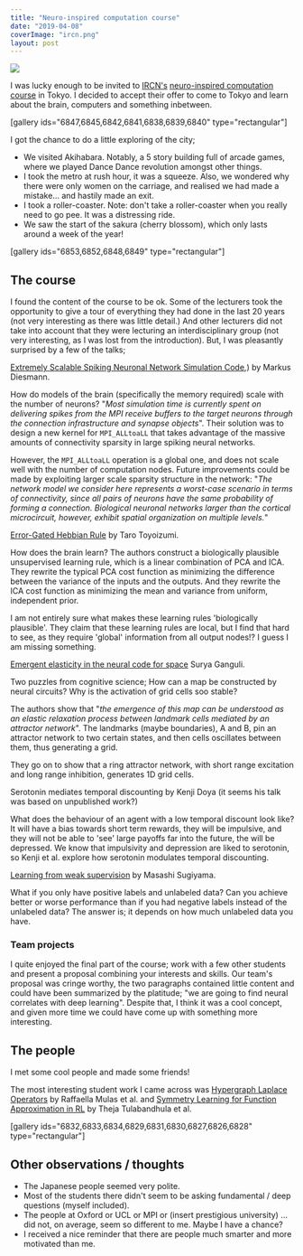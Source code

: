 ```yaml
---
title: "Neuro-inspired computation course"
date: "2019-04-08"
coverImage: "ircn.png"
layout: post
---
```


![]({{site.baseurl}}/images/{{page.coverImage}})

I was lucky enough to be invited to [IRCN's](https://ircn.jp/en/) [neuro-inspired computation course](https://ircn.jp/en/neuro_inspired) in Tokyo. I decided to accept their offer to come to Tokyo and learn about the brain, computers and something inbetween.

\[gallery ids="6847,6845,6842,6841,6838,6839,6840" type="rectangular"\]

I got the chance to do a little exploring of the city;

- We visited Akihabara. Notably, a 5 story building full of arcade games, where we played Dance Dance revolution amongst other things.
- I took the metro at rush hour, it was a squeeze. Also, we wondered why there were only women on the carriage, and realised we had made a mistake... and hastily made an exit.
- I took a roller-coaster. Note: don't take a roller-coaster when you really need to go pee. It was a distressing ride.
- We saw the start of the sakura (cherry blossom), which only lasts around a week of the year!

\[gallery ids="6853,6852,6848,6849" type="rectangular"\]

## The course

I found the content of the course to be ok. Some of the lecturers took the opportunity to give a tour of everything they had done in the last 20 years (not very interesting as there was little detail.) And other lecturers did not take into account that they were lecturing an interdisciplinary group (not very interesting, as I was lost from the introduction). But, I was pleasantly surprised by a few of the talks;

[Extremely Scalable Spiking Neuronal Network Simulation Code](https://www.frontiersin.org/articles/10.3389/fninf.2018.00002/full?utm_source=G-BLO&utm_medium=WEXT&utm_campaign=ECO_FNINF_20180302_exascale-brain),) by Markus Diesmann.

How do models of the brain (specifically the memory required) scale with the number of neurons? "_Most simulation time is currently spent on delivering spikes from the MPI receive buffers to the target neurons through the connection infrastructure and synapse objects_". Their solution was to design a new kernel for `MPI_ALLtoaLL` that takes advantage of the massive amounts of connectivity sparsity in large spiking neural networks.

However, the `MPI_ALLtoaLL` operation is a global one, and does not scale well with the number of computation nodes. Future improvements could be made by exploiting larger scale sparsity structure in the network: "_The network model we consider here represents a worst-case scenario in terms of connectivity, since all pairs of neurons have the same probability of forming a connection. Biological neuronal networks larger than the cortical microcircuit, however, exhibit spatial organization on multiple levels._"

[Error-Gated Hebbian Rule](https://www.nature.com/articles/s41598-018-20082-0) by Taro Toyoizumi.

How does the brain learn? The authors construct a biologically plausible unsupervised learning rule, which is a linear combination of PCA and ICA. They rewrite the typical PCA cost function as minimizing the difference between the variance of the inputs and the outputs. And they rewrite the ICA cost function as minimizing the mean and variance from uniform, independent prior.

I am not entirely sure what makes these learning rules 'biologically plausible'. They claim that these learning rules are local, but I find that hard to see, as they require 'global' information from all output nodes!? I guess I am missing something.

[Emergent elasticity in the neural code for space](https://www.biorxiv.org/content/biorxiv/early/2018/05/21/326793.full.pdf) Surya Ganguli.

Two puzzles from cognitive science; How can a map be constructed by neural circuits? Why is the activation of grid cells soo stable?

The authors show that "_the emergence of this map can be understood as an elastic relaxation process between landmark cells mediated by an attractor network_". The landmarks (maybe boundaries), A and B, pin an attractor network to two certain states, and then cells oscillates between them, thus generating a grid.

They go on to show that a ring attractor network, with short range excitation and long range inhibition, generates 1D grid cells.

Serotonin mediates temporal discounting by Kenji Doya (it seems his talk was based on unpublished work?)

What does the behaviour of an agent with a low temporal discount look like? It will have a bias towards short term rewards, they will be impulsive, and they will not be able to 'see' large payoffs far into the future, the will be depressed. We know that impulsivity and depression are liked to serotonin, so Kenji et al. explore how serotonin modulates temporal discounting.

[Learning from weak supervision](https://arxiv.org/abs/1810.00846) by Masashi Sugiyama.

What if you only have positive labels and unlabeled data? Can you achieve better or worse performance than if you had negative labels instead of the unlabeled data? The answer is; it depends on how much unlabeled data you have.

### Team projects

I quite enjoyed the final part of the course; work with a few other students and present a proposal combining your interests and skills. Our team's proposal was cringe worthy, the two paragraphs contained little content and could have been summarized by the platitude; "we are going to find neural correlates with deep learning". Despite that, I think it was a cool concept, and given more time we could have come up with something more interesting.

## The people

I met some cool people and made some friends!

The most interesting student work I came across was [Hypergraph Laplace Operators](https://arxiv.org/abs/1804.01474) by Raffaella Mulas et al. and [Symmetry Learning for Function Approximation in RL](https://arxiv.org/abs/1706.02999) by Theja Tulabandhula et al.

\[gallery ids="6832,6833,6834,6829,6831,6830,6827,6826,6828" type="rectangular"\]

## Other observations / thoughts

- The Japanese people seemed very polite.
- Most of the students there didn't seem to be asking fundamental / deep questions (myself included).
- The people at Oxford or UCL or MPI or (insert prestigious university) ... did not, on average, seem so different to me. Maybe I have a chance?
- I received a nice reminder that there are people much smarter and more motivated than me.
